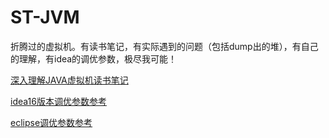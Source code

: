 # ST-JVM
折腾过的虚拟机。有读书笔记，有实际遇到的问题（包括dump出的堆），有自己的理解，有idea的调优参数，极尽我可能！

[深入理解JAVA虚拟机读书笔记](https://github.com/carryxyh/ST-JVM/blob/master/%E6%B7%B1%E5%85%A5%E7%90%86%E8%A7%A3jvm%E8%AF%BB%E4%B9%A6%E7%AC%94%E8%AE%B0.md)

[idea16版本调优参数参考](https://github.com/carryxyh/ST-JVM/blob/master/idea.vmoptions)

[eclipse调优参数参考](https://github.com/carryxyh/ST-JVM/blob/master/eclipse.ini)
